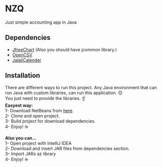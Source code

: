 
# NZQ
Just simple accounting app in Java

## Dependencies <br />
- [JfreeChart](https://www.jfree.org/jfreechart/download.html) (Also you should have jcommon library.) <br />
 - [OpenCSV](https://sourceforge.net/projects/opencsv/) <br />
 - [JalaliCalender](https://github.com/razeghi71/JalaliCalendar) <br />

## Installation

There are different ways to run this project. Any Java environment that can run Java with custom libraries, can run this application. 😊 <br />
You just need to provide the libraries. ☝️ <br />
**Easyest way:** <br />
1- Download NetBeans from [here](https://netbeans.apache.org/download/index.html). <br />
2- Clone and open project. <br />
3- Build project for download dependencies. <br />
4- Enjoy! ☕️

**Also you can...** <br />
1- Open project with IntelliJ IDEA <br />
2- Download and insert JAR files from dependencies section. <br />
3- Import JARs az library <br />
4- Enjoy! ☕️

